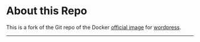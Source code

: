 # About this Repo

This is a fork of the Git repo of the Docker [official image](https://docs.docker.com/docker-hub/official_repos/) for [wordpress](https://registry.hub.docker.com/_/wordpress/).


---

